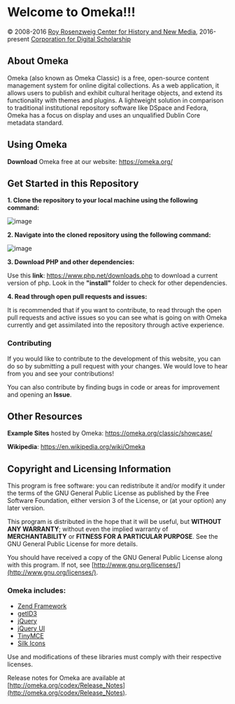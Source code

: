 # Welcome to Omeka!!!

© 2008-2016 [Roy Rosenzweig Center for History and New Media](http://chnm.gmu.edu/), 2016-present [Corporation for Digital Scholarship](http://digitalscholar.org/)

## About Omeka

Omeka (also known as Omeka Classic) is a free, open-source content management system for online digital collections. As a web application, it allows users to publish and exhibit cultural heritage objects, and extend its functionality with themes and plugins. A lightweight solution in comparison to traditional institutional repository software like DSpace and Fedora, Omeka has a focus on display and uses an unqualified Dublin Core metadata standard.

## Using Omeka 
 
**Download** Omeka free at our website: https://omeka.org/

## Get Started in this Repository

**1. Clone the repository to your local machine using the following command:**

![image](https://user-images.githubusercontent.com/73602111/218339292-07f67725-ea5d-470b-8c9c-7a461282430c.png)

**2. Navigate into the cloned repository using the following command:**

![image](https://user-images.githubusercontent.com/73602111/218339280-e8d41584-5f9d-47c9-a2ec-a635a864f9c2.png)

**3. Download PHP and other dependencies:**

Use this **link**: https://www.php.net/downloads.php to download a current version of php. Look in the **"install"** folder to check for other dependencies.

**4. Read through open pull requests and issues:**

It is recommended that if you want to contribute, to read through the open pull requests and active issues so you can see what is going on with Omeka currently and get assimilated into the repository through active experience. 

### Contributing

If you would like to contribute to the development of this website, you can do so by submitting a pull request with your changes. We would love to hear from you and see your contributions!

You can also contribute by finding bugs in code or areas for improvement and opening an **Issue**.

## Other Resources

**Example Sites** hosted by Omeka: https://omeka.org/classic/showcase/

**Wikipedia**: https://en.wikipedia.org/wiki/Omeka


## Copyright and Licensing Information

This program is free software: you can redistribute it and/or modify it under 
the terms of the GNU General Public License as published by the Free Software 
Foundation, either version 3 of the License, or (at your option) any later
version.

This program is distributed in the hope that it will be useful, but **WITHOUT ANY
WARRANTY**; without even the implied warranty of **MERCHANTABILITY** or **FITNESS FOR A
PARTICULAR PURPOSE**. See the GNU General Public License for more details.

You should have received a copy of the GNU General Public License along with
this program. If not, see [http://www.gnu.org/licenses/](http://www.gnu.org/licenses/).

### Omeka includes:

* [Zend Framework](http://framework.zend.com)
* [getID3](http://getid3.sourceforge.net)
* [jQuery](http://jquery.com)
* [jQuery UI](http://jqueryui.com)
* [TinyMCE](http://tinymce.moxiecode.com)
* [Silk Icons](http://www.famfamfam.com/lab/icons/silk/)

Use and modifications of these libraries must comply with their respective 
licenses.

Release notes for Omeka are available at
[http://omeka.org/codex/Release_Notes](http://omeka.org/codex/Release_Notes).

